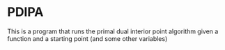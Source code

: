 # PDIPA
This is a program that runs the primal dual interior point algorithm given a function and a starting point  (and some other variables)
